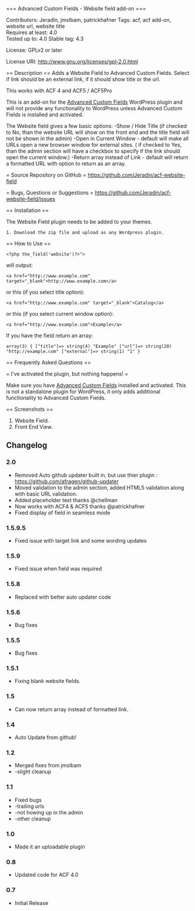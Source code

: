=== Advanced Custom Fields - Website field add-on ===

Contributors: Jeradin, jmslbam, patrickhafner 
Tags: acf, acf add-on, website url, website title  
Requires at least: 4.0   
Tested up to: 4.0
Stable tag: 4.3

License: GPLv2 or later 

License URI: http://www.gnu.org/licenses/gpl-2.0.html 


== Description ==
Adds a Website Field to Advanced Custom Fields. Select if link should be an external link, if it should show title or the url.

This works with ACF 4 and ACF5 / ACF5Pro

This is an add-on for the [Advanced Custom Fields](http://wordpress.org/extend/plugins/advanced-custom-fields/)
WordPress plugin and will not provide any functionality to WordPress unless Advanced Custom Fields is installed
and activated.

The Website field gives a few basic options:
-Show / Hide Title (if checked to No, than the website URL will show on the front end and the title field will not be shown in the admin)
-Open in Current Window - default will make all URLs open a new browser window for external sites. ( if checked to Yes, than the admin section will have a checkbox to specify if the link should open the current window.)
-Return array instead of Link - default will return a formatted URL with option to return as an array.

= Source Repository on GitHub =
https://github.com/Jeradin/acf-website-field

= Bugs, Questions or Suggestions =
https://github.com/Jeradin/acf-website-field/issues


== Installation ==

The Website Field plugin needs to be added to your themes.

	1. Download the zip file and upload as any Wordpress plugin.

== How to Use ==
```
<?php the_field('website')?>">
```
will output:
```
<a href="http://www.example.com" target="_blank">http://www.example.com</a>
```

or this (if you select title option):
```
<a href="http://www.example.com" target="_blank">Catalog</a>
```

or this (if you select current window option):
```
<a href="http://www.example.com">Example</a>
```

If you have the field return an array:
```
array(3) { ["title"]=> string(4) "Example" ["url"]=> string(20) "http://example.com" ["external"]=> string(1) "1" } 
```

== Frequently Asked Questions ==

= I've activated the plugin, but nothing happens! =

Make sure you have [Advanced Custom Fields](http://wordpress.org/extend/plugins/advanced-custom-fields/) installed and
activated. This is not a standalone plugin for WordPress, it only adds additional functionality to Advanced Custom Fields.

== Screenshots ==

1. Website Field.
2. Front End View.


## Changelog ##
### 2.0 ###
* Removed Auto github updater built in, but use thier plugin : https://github.com/afragen/github-updater
* Moved validation to the admin section, added HTML5 validation along with basic URL validation.
* Added placeholder text thanks @chellman
* Now works with ACF4 & ACF5 thanks @patrickhafner
* Fixed display of field in seamless mode

### 1.5.9.5 ###
* Fixed issue with target link and some wording updates

### 1.5.9 ###
* Fixed issue when field was required

### 1.5.8 ###
* Replaced with better auto updater code

### 1.5.6 ###
* Bug fixes

### 1.5.5 ###
* Bug fixes

### 1.5.1 ###
* Fixing blank website fields.

### 1.5 ###
* Can now return array instead of formatted link.

### 1.4 ###
* Auto Update from github!

### 1.2 ###
* Merged fixes from jmslbam
* -slight cleanup

### 1.1
* Fixed bugs
* -trailing urls
* -not howing up in the admin
* -other cleanup

### 1.0
* Made it an uploadable plugin

### 0.8
* Updated code for ACF 4.0

### 0.7
* Initial Release
